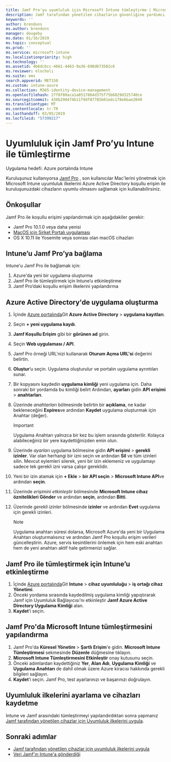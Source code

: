 ```yaml
---
title: Jamf Pro'yu uyumluluk için Microsoft Intune tümleştirme | Microsoft Intune
description: Jamf tarafından yönetilen cihazların güvenliğine yardımcı olmak için Microsoft Intune uyumluluk ilkelerini Azure Active Directory koşullu erişimiyle birlikte kullanın.
keywords: ''
author: brenduns
ms.author: brenduns
manager: dougeby
ms.date: 01/16/2019
ms.topic: conceptual
ms.prod: ''
ms.service: microsoft-intune
ms.localizationpriority: high
ms.technology: ''
ms.assetid: 4b6dcbcc-4661-4463-9a36-698d673502c6
ms.reviewer: elocholi
ms.suite: ems
search.appverid: MET150
ms.custom: intune-azure
ms.collection: M365-identity-device-management
ms.openlocfilehash: 27f8f80aca1a8517864d375f75b6829d325740ce
ms.sourcegitcommit: 430b290474b11f9df87785b01edc178e6bae2049
ms.translationtype: MT
ms.contentlocale: tr-TR
ms.lasthandoff: 03/05/2019
ms.locfileid: "57399217"
---
```

# <a name="integrate-jamf-pro-with-intune-for-compliance"></a>Uyumluluk için Jamf Pro’yu Intune ile tümleştirme

Uygulama hedefi: Azure portalında Intune

Kuruluşunuz kullanıyorsa [Jamf Pro](https://www.jamf.com) , son kullanıcılar Mac'lerini yönetmek için Microsoft Intune uyumluluk ilkelerini Azure Active Directory koşullu erişim ile kuruluşunuzdaki cihazların uyumlu olmasını sağlamak için kullanabilirsiniz.

## <a name="prerequisites"></a>Önkoşullar

Jamf Pro ile koşullu erişimi yapılandırmak için aşağıdakiler gerekir:

- Jamf Pro 10.1.0 veya daha yenisi
- [MacOS için Şirket Portalı uygulaması](https://aka.ms/macoscompanyportal)
- OS X 10.11 ile Yosemite veya sonrası olan macOS cihazları

## <a name="connecting-intune-to-jamf-pro"></a>Intune’u Jamf Pro’ya bağlama

Intune'u Jamf Pro ile bağlamak için:

1. Azure'da yeni bir uygulama oluşturma
2. Jamf Pro ile tümleştirmek için Intune’u etkinleştirme
3. Jamf Pro’daki koşullu erişim ilkelerini yapılandırma

## <a name="create-an-application-in-azure-active-directory"></a>Azure Active Directory'de uygulama oluşturma

1. İçinde [Azure portalında](https://portal.azure.com)Git **Azure Active Directory** > **uygulama kayıtları**.
2. Seçin **+ yeni uygulama kaydı**.
3. **Jamf Koşullu Erişim** gibi bir **görünen ad** girin.
4. Seçin **Web uygulaması / API**.
5. Jamf Pro örneği URL'nizi kullanarak **Oturum Açma URL'si** değerini belirtin.
6. **Oluştur**’u seçin. Uygulama oluşturulur ve portalın uygulama ayrıntıları sunar.
7. Bir kopyasını kaydedin **uygulama kimliği** yeni uygulama için. Daha sonraki bir yordamda bu kimliği belirt Ardından, **ayarları** gidin **API erişimi** > **anahtarları**.
8. Üzerinde *anahtarları* bölmesinde belirtin bir **açıklama**, ne kadar bekleneceğini **Expires**ve ardından **Kaydet** uygulama oluşturmak için Anahtar (değer).

   > [!IMPORTANT]
   > Uygulama Anahtarı yalnızca bir kez bu işlem sırasında gösterilir. Kolayca alabileceğiniz bir yere kaydettiğinizden emin olun.

8. Üzerinde *ayarları* uygulama bölmesine gidin **API erişimi** > **gerekli izinler**. Var olan herhangi bir izni seçin ve ardından **Sil** ve tüm izinleri silin. Mevcut eylemleri silerek, yeni bir izin eklemeniz ve uygulamayı sadece tek gerekli izni varsa çalışır gereklidir.  
9. Yeni bir izin atamak için **+ Ekle** > **bir API seçin** > **Microsoft Intune API**ve ardından **seçin**.
10. Üzerinde *erişimini etkinleştir* bölmesinde **Microsoft Intune cihaz öznitelikleri Gönder** ve ardından **seçin**, ardından **Bitti**.
11. Üzerinde *gerekli izinler* bölmesinde **izinler** ve ardından **Evet** uygulama için gerekli izinleri.

    > [!NOTE]
    > Uygulama anahtarı süresi dolarsa, Microsoft Azure'da yeni bir Uygulama Anahtarı oluşturmalısınız ve ardından Jamf Pro koşullu erişim verileri güncelleştirin. Azure, servis kesintilerini önlemek için hem eski anahtarı hem de yeni anahtarı aktif hale getirmenizi sağlar.

## <a name="enable-intune-to-integrate-with-jamf-pro"></a>Jamf Pro ile tümleştirmek için Intune’u etkinleştirme

1. İçinde [Azure portalında](https://portal.azure.com)Git **Intune** > **cihaz uyumluluğu** > **iş ortağı cihaz Yönetimi**.
2. Önceki yordama sırasında kaydedilmiş uygulama kimliği yapıştırarak Jamf için Uyumluluk Bağlayıcısı'nı etkinleştir **Jamf Azure Active Directory Uygulama Kimliği** alan.
3. **Kaydet**’i seçin.

## <a name="configure-microsoft-intune-integration-in-jamf-pro"></a>Jamf Pro'da Microsoft Intune tümleştirmesini yapılandırma

1. Jamf Pro'da **Küresel Yönetim** > **Şartlı Erişim**'e gidin. **Microsoft Intune Tümleştirmesi** sekmesinde **Düzenle** düğmesine tıklayın.
2. **Microsoft Intune Tümleştirmesini Etkinleştir** onay kutusunu seçin.
3. Önceki adımlardan kaydettiğiniz **Yer**, **Alan Adı**, **Uygulama Kimliği** ve **Uygulama Anahtarı** de dahil olmak üzere Azure kiracısı hakkında gerekli bilgileri sağlayın.
4. **Kaydet**’i seçin. Jamf Pro, test ayarlarınızı ve başarınızı doğrulayın.

## <a name="set-up-compliance-policies-and-register-devices"></a>Uyumluluk ilkelerini ayarlama ve cihazları kaydetme

Intune ve Jamf arasındaki tümleştirmeyi yapılandırdıktan sonra yapmanız [Jamf tarafından yönetilen cihazlar için Uyumluluk ilkelerini uygula](conditional-access-assign-jamf.md).



## <a name="next-steps"></a>Sonraki adımlar

- [Jamf tarafından yönetilen cihazlar için uyumluluk ilkelerini uygula](conditional-access-assign-jamf.md)
- [Veri Jamf'ın Intune'a gönderdiği](data-jamf-sends-to-intune.md)
